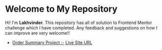 # Welcome to My Repository

Hi! I'm   **Lakhvinder**. This repository has all of solution to Frontend Mentor challenge which I have completed. Any feedback and suggestions on how I can improve are very welcome!!

- [Order Summary Project :-](https://github.com/Ls6375/Frontend-Projects_Frontend-Mentor/tree/main/Order%20Summary%20Project) <a href="https://ls6375.github.io/Frontend-Projects_Frontend-Mentor/Order%20Summary%20Project/" target="_blank">Live Site URL</a>

